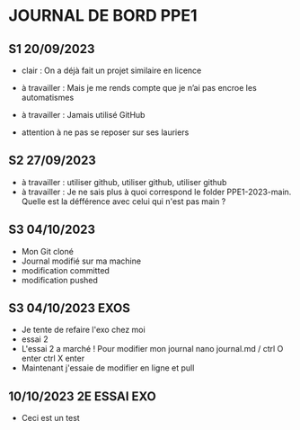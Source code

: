 # JOURNAL DE BORD PPE1 
## S1 20/09/2023

- clair : On a déjà fait un projet similaire en licence

- à travailler : Mais je me rends compte que je n’ai pas encroe les automatismes
- à travailler : Jamais utilisé GitHub
- attention à ne pas se reposer sur ses lauriers

## S2 27/09/2023

- à travailler : utiliser github, utiliser github, utiliser github
- à travailler : Je ne sais plus à quoi correspond le folder PPE1-2023-main. Quelle est la défférence avec celui qui n'est pas main ?

## S3 04/10/2023
- Mon Git cloné
- Journal modifié sur ma machine
- modification committed
- modification pushed
  
## S3 04/10/2023 EXOS
- Je tente de refaire l'exo chez moi
- essai 2
- L'essai 2 a marché ! Pour modifier mon journal nano journal.md / ctrl O enter ctrl X enter
- Maintenant j'essaie de modifier en ligne et pull

## 10/10/2023 2E ESSAI EXO
- Ceci est un test

